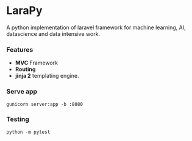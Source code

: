 # LaraPy
A python implementation of laravel framework for machine learning, AI, datascience and data intensive work.

### Features
* **MVC** Framework
* **Routing**
* **jinja 2** templating engine.

### Serve app
```
gunicorn server:app -b :8080 
```
### Testing
```
python -m pytest
```